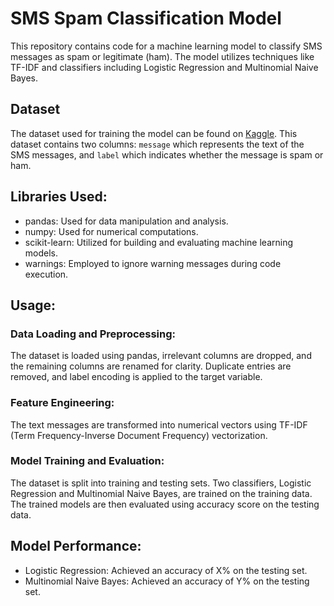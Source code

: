# SMS Spam Classification Model

This repository contains code for a machine learning model to classify SMS messages as spam or legitimate (ham). The model utilizes techniques like TF-IDF and classifiers including Logistic Regression and Multinomial Naive Bayes.

## Dataset

The dataset used for training the model can be found on [Kaggle](https://www.kaggle.com/datasets/uciml/sms-spam-collection-dataset). This dataset contains two columns: `message` which represents the text of the SMS messages, and `label` which indicates whether the message is spam or ham.

## Libraries Used:

- pandas: Used for data manipulation and analysis.
- numpy: Used for numerical computations.
- scikit-learn: Utilized for building and evaluating machine learning models.
- warnings: Employed to ignore warning messages during code execution.

## Usage:

### Data Loading and Preprocessing:
The dataset is loaded using pandas, irrelevant columns are dropped, and the remaining columns are renamed for clarity. Duplicate entries are removed, and label encoding is applied to the target variable.

### Feature Engineering:
The text messages are transformed into numerical vectors using TF-IDF (Term Frequency-Inverse Document Frequency) vectorization.

### Model Training and Evaluation:
The dataset is split into training and testing sets. Two classifiers, Logistic Regression and Multinomial Naive Bayes, are trained on the training data. The trained models are then evaluated using accuracy score on the testing data.

## Model Performance:

- Logistic Regression: Achieved an accuracy of X% on the testing set.
- Multinomial Naive Bayes: Achieved an accuracy of Y% on the testing set.

